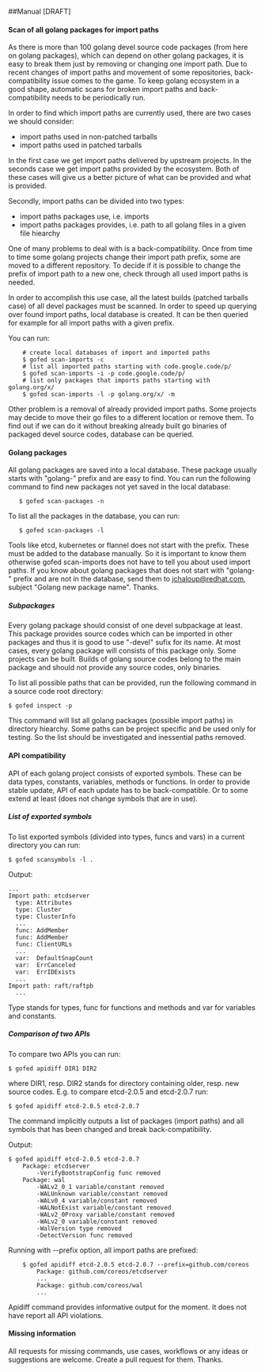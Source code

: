 ##Manual [DRAFT]

#### Scan of all golang packages for import paths

As there is more than 100 golang devel source code packages
(from here on golang packages), which can depend on other golang packages,
it is easy to break them just by removing or changing one import path.
Due to recent changes of import paths and movement of some repositories,
back-compatibility issue comes to the game.
To keep golang ecosystem in a good shape, automatic scans for broken import
paths and back-compatibility needs to be periodically run.

In order to find which import paths are currently used, there are two cases
we should consider:
* import paths used in non-patched tarballs
* import paths used in patched tarballs

In the first case we get import paths delivered by upstream projects.
In the seconds case we get import paths provided by the ecosystem.
Both of these cases will give us a better picture of what can be provided
and what is provided.

Secondly, import paths can be divided into two types:
* import paths packages use, i.e. imports
* import paths packages provides, i.e. path to all golang files in a given
file hiearchy

One of many problems to deal with is a back-compatibility.
Once from time to time some golang projects change their import path prefix,
some are moved to a different repository. 
To decide if it is possible to change the prefix of import path to a new one,
check through all used import paths is needed.

In order to accomplish this use case, all the latest builds
(patched tarballs case) of all devel packages must be scanned.
In order to speed up querying over found import paths, local database is
created. It can be then queried for example for all import paths
with a given prefix.

You can run:

```vim
    # create local databases of import and imported paths
    $ gofed scan-imports -c
    # list all imported paths starting with code.google.code/p/
    $ gofed scan-imports -i -p code.google.code/p/
    # list only packages that imports paths starting with golang.org/x/
    $ gofed scan-imports -l -p golang.org/x/ -m
```

Other problem is a removal of already provided import paths.
Some projects may decide to move their go files to a different location
or remove them.
To find out if we can do it without breaking already built go binaries
of packaged devel source codes, database can be queried.

#### Golang packages

All golang packages are saved into a local database.
These package usually starts with "golang-" prefix and are easy to find.
You can run the following command to find new packages not yet saved
in the local database:

```vim
   $ gofed scan-packages -n
```

To list all the packages in the database, you can run:

```vim
   $ gofed scan-packages -l
```

Tools like etcd, kubernetes or flannel does not start with the prefix.
These must be added to the database manually.
So it is important to know them otherwise gofed scan-imports does not have to
tell you about used import paths.
If you know about golang packages that does not start with "golang-" prefix
and are not in the database,
send them to jchaloup@redhat.com, subject "Golang new package name". Thanks.

##### Subpackages

Every golang package should consist of one devel subpackage at least.
This package provides source codes which can be imported in other packages
and thus it is good to use "-devel" sufix for its name.
At most cases, every golang package will consists of this package only.
Some projects can be built.
Builds of golang source codes belong to the main package
and should not provide any source codes, only binaries.

To list all possible paths that can be provided, run the following command
in a source code root directory:

```vim
$ gofed inspect -p
```

This command will list all golang packages (possible import paths)
in directory hiearchy.
Some paths can be project specific and be used only for testing.
So the list should be investigated and inessential paths removed.

#### API compatibility

API of each golang project consists of exported symbols.
These can be data types, constants, variables, methods or functions.
In order to provide stable update, API of each update has to be
back-compatible.
Or to some extend at least (does not change symbols that are in use).

##### List of exported symbols

To list exported symbols (divided into types, funcs and vars)
in a current directory you can run:

```vim
$ gofed scansymbols -l .
```

Output:

```vim
...
Import path: etcdserver
  type: Attributes
  type: Cluster
  type: ClusterInfo
  ...
  func: AddMember
  func: AddMember
  func: ClientURLs
  ...
  var:  DefaultSnapCount
  var:  ErrCanceled
  var:  ErrIDExists
  ...
Import path: raft/raftpb
  ...
```

Type stands for types, func for functions and methods and
var for variables and constants.

##### Comparison of two APIs

To compare two APIs you can run:

```vim
$ gofed apidiff DIR1 DIR2
```

where DIR1, resp. DIR2 stands for directory containing older,
resp. new source codes.
E.g. to compare etcd-2.0.5 and etcd-2.0.7 run:

```vim
$ gofed apidiff etcd-2.0.5 etcd-2.0.7
```

The command implicitly outputs a list of packages (import paths) and all
symbols that has been changed and break back-compatibility.

Output:
```vim
$ gofed apidiff etcd-2.0.5 etcd-2.0.7
    Package: etcdserver
        -VerifyBootstrapConfig func removed
    Package: wal
        -WALv2_0_1 variable/constant removed
        -WALUnknown variable/constant removed
        -WALv0_4 variable/constant removed
        -WALNotExist variable/constant removed
        -WALv2_0Proxy variable/constant removed
        -WALv2_0 variable/constant removed
        -WalVersion type removed
        -DetectVersion func removed
```

Running with --prefix option, all import paths are prefixed:

```vim
    $ gofed apidiff etcd-2.0.5 etcd-2.0.7 --prefix=github.com/coreos
        Package: github.com/coreos/etcdserver
        ...
        Package: github.com/coreos/wal
        ...
```

Apidiff command provides informative output for the moment.
It does not have report all API violations.

#### Missing information

All requests for missing commands, use cases, workflows
or any ideas or suggestions are welcome.
Create a pull request for them. Thanks.
